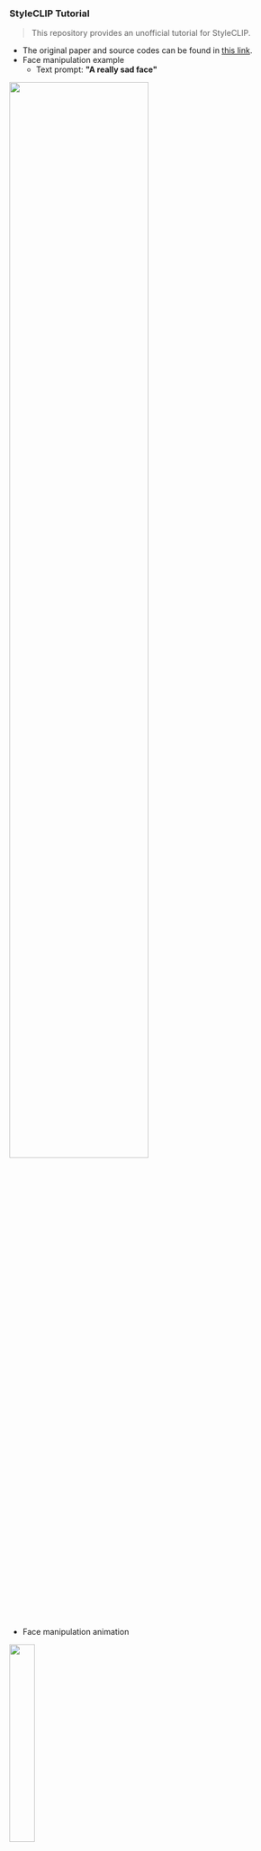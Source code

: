 ### <b>StyleCLIP Tutorial</b>

> This repository provides an unofficial tutorial for StyleCLIP.
* The original paper and source codes can be found in [this link](https://github.com/orpatashnik/StyleCLIP).
* Face manipulation example
    * Text prompt: <b>"A really sad face"</b>

<img width="70%" src="https://user-images.githubusercontent.com/16822641/113485037-95b52e00-94e6-11eb-9569-80445020ae23.png"/>

* Face manipulation animation

<img width="30%" src="https://user-images.githubusercontent.com/16822641/113485737-204b5c80-94ea-11eb-8676-dbec4f7ab17a.gif"/>

### <b>What is CLIP?</b>

* CLIP jointly trains an image encoder and a text encoder using a large dataset.
* The cosine similarity between an image and text feature is high if they have similar semantic meanings.

<img width="90%" src="https://user-images.githubusercontent.com/16822641/113474963-ed837300-94ad-11eb-98af-632f4ce4feb9.png"/>

### <b>StyleCLIP Methods</b>

* The StyleCLIP provides three methods based on various previous studies.
* Tutorial: <b>[Lecture note](/StyleCLIP.pdf)</b>
* Tutorial: <b>[Video: Paper explained](https://www.youtube.com/watch?v=8K6CieG-pYE)</b>

#### <b>1. Latent Optimization</b>

* <b>[Google Colab tutorial source code](/StyleCLIP_Latent_Optimization.ipynb)</b>
* This ia a simple approach for leveraging CLIP to guide image manipulation.

<img width="90%" src="https://user-images.githubusercontent.com/16822641/113475055-5e2a8f80-94ae-11eb-8298-2ee1d36e251e.png"/>

* The optimization method requires 200 - 300 iterations that spend several minutes.

<img width="75%" src="https://user-images.githubusercontent.com/16822641/113475177-f58fe280-94ae-11eb-893b-d8d1ba7ef5a3.png"/>

#### <b>2. Latent Mapper</b>

* After trained per text prompt (10 hours), the mapper manipulates attributes in one forward pass.

<img width="90%" src="https://user-images.githubusercontent.com/16822641/113475391-64ba0680-94b0-11eb-8183-d2824c8cd674.png"/>

#### <b>3. Global Directions</b>

* Find global directions in a StyleGAN's style space <b>S</b>.
* After finding a global direction, we can apply this global direction to any latent vector <b>s</b>.

<img width="90%" src="https://user-images.githubusercontent.com/16822641/113475348-05f48d00-94b0-11eb-916b-85ffbffb3b9e.png"/>
